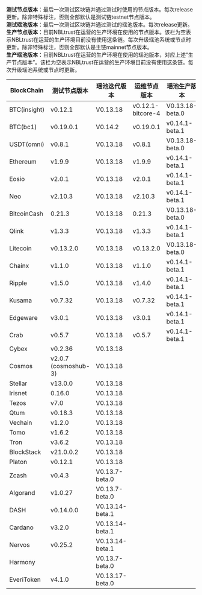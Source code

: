 **测试节点版本**：最后一次测试区块链并通过测试时使用的节点版本。每次release更新。除非特殊标注，否则全部默认是测试链testnet节点版本。<br/>
**测试瑶池版本**：最后一次测试区块链并通过测试的瑶池版本。每次release更新。<br/>
**生产节点版本**：目前NBLtrust在运营的生产环境在使用的节点版本。该栏为空表示NBLtrust在运营的生产环境目前没有使用这条链。每次升级瑶池系统或节点时更新。除非特殊标注，否则全部默认是主链mainnet节点版本。<br/>
**生产瑶池版本**：目前NBLtrust在运营的生产环境在使用的瑶池版本，对应上述“生产节点版本”。该栏为空表示NBLtrust在运营的生产环境目前没有使用这条链。每次升级瑶池系统或节点时更新。<br/>


| BlockChain  | 测试节点版本 | 瑶池迭代版本 | 运维节点版本 | 瑶池生产版本 |
| ----------- | ---------- | ---------- | ---------- | ---------- | 
| BTC(insight) | v0.12.1    | V0.13.18 |    v0.12.1-bitcore-4  | V0.13.18-beta.0 |
| BTC(bc1)    | v0.19.0.1    | V0.14.2 |    v0.19.0.1  | v0.14.1-beta.1 |
| USDT(omni) | v0.8.1    | V0.13.18 |    v0.8.1  | V0.13.18-beta.0 |
| Ethereum    | v1.9.9     | V0.13.18 |     	v1.9.9 | v0.14.1-beta.1 |
| Eosio       | v2.0.1 | V0.13.18 | v2.0.1 | v0.14.1-beta.1 |
| Neo         | v2.10.3    | V0.13.18 |    	v2.10.3 | v0.14.1-beta.1    |
| BitcoinCash | 0.21.3     | V0.13.18 | 0.21.3   | V0.13.18-beta.0 |
| Qlink       | v1.3.3     | V0.13.18 |  	v1.3.3    | v0.14.1-beta.1 |
| Litecoin    | v0.13.2.0    | V0.13.18 |   v0.13.2.0   | V0.13.18-beta.0 |
| Chainx      | v1.1.0     | V0.13.18 |  v1.1.0    | v0.14.1-beta.1 | 
| Ripple      | v1.5.0     | V0.13.18 |  	v1.4.0    | v0.14.1-beta.1 |
| Kusama      | v0.7.32    | V0.13.18 |  v0.7.32   | v0.14.1-beta.1 | 
| Edgeware    | v3.0.1    | V0.13.18 | v3.0.1     |  v0.14.1-beta.1          | 
| Crab        |  v0.5.7   | V0.13.18 |   v0.5.7      |  v0.14.1-beta.1  |
| Cybex       | v0.2.36    | V0.13.18 |   	  |  |
| Cosmos      | v2.0.7 (cosmoshub-3)     | V0.13.18 |    |  |
| Stellar     | v13.0.0    | V0.13.18 |    |  |
| Irisnet     | 0.16.0    | V0.13.18 |  	   |  |
| Tezos       | v7.0   | V0.13.18 |      |  |
| Qtum        | v0.18.3    | V0.13.18 |     |  | 
| Vechain     | v1.2.0     | V0.13.18 |      |  |
| Tomo        | v1.6.2     | V0.13.18 |      |  | 
| Tron        | v3.6.2 | V0.13.18 |     	       |  |
| BlockStack  | v21.0.0.2 | V0.13.18 |     	       |  |
| Platon      | v0.12.1   | V0.13.18 |   |    |
| Zcash       | v0.4.3     | V0.13.7-beta.0 |   	   |  | 
| Algorand    | v1.0.27    | V0.13.7-beta.0 |      |  |
| DASH        | v0.14.0.0   | V0.13.14-beta.1 |        |    |
| Cardano     | v3.2.0     | V0.13.14-beta.1 |            |            | 
| Nervos      | v0.25.2   | V0.13.14-beta.1 |            |         | 
| Harmony     |            | V0.13.7-beta.0 |            | | 
| EveriToken  | v4.1.0 | V0.13.17-beta.0 |            |  | 
